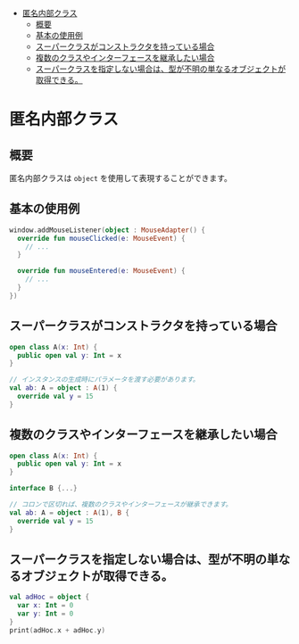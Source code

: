 - [匿名内部クラス](#匿名内部クラス)
  - [概要](#概要)
  - [基本の使用例](#基本の使用例)
  - [スーパークラスがコンストラクタを持っている場合](#スーパークラスがコンストラクタを持っている場合)
  - [複数のクラスやインターフェースを継承したい場合](#複数のクラスやインターフェースを継承したい場合)
  - [スーパークラスを指定しない場合は、型が不明の単なるオブジェクトが取得できる。](#スーパークラスを指定しない場合は型が不明の単なるオブジェクトが取得できる)


# 匿名内部クラス

## 概要

匿名内部クラスは `object` を使用して表現することができます。


## 基本の使用例

```kotlin
window.addMouseListener(object : MouseAdapter() {
  override fun mouseClicked(e: MouseEvent) {
    // ...
  }

  override fun mouseEntered(e: MouseEvent) {
    // ...
  }
})
```


## スーパークラスがコンストラクタを持っている場合

```Kotlin
open class A(x: Int) {
  public open val y: Int = x
}

// インスタンスの生成時にパラメータを渡す必要があります。
val ab: A = object : A(1) {
  override val y = 15
}
```


## 複数のクラスやインターフェースを継承したい場合

```Kotlin
open class A(x: Int) {
  public open val y: Int = x
}

interface B {...}

// コロンで区切れば、複数のクラスやインターフェースが継承できます。
val ab: A = object : A(1), B {
  override val y = 15
}
```


## スーパークラスを指定しない場合は、型が不明の単なるオブジェクトが取得できる。

```Kotlin
val adHoc = object {
  var x: Int = 0
  var y: Int = 0
}
print(adHoc.x + adHoc.y)
```


